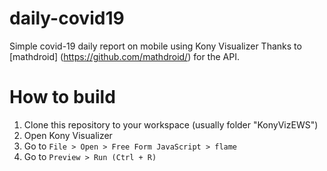 # daily-covid19
Simple covid-19 daily report on mobile using Kony Visualizer 
Thanks to [mathdroid] (https://github.com/mathdroid/) for the API.

# How to build 

1) Clone this repository to your workspace (usually folder "KonyVizEWS")
2) Open Kony Visualizer
3) Go to ```File > Open > Free Form JavaScript > flame```
4) Go to ```Preview > Run (Ctrl + R)```
